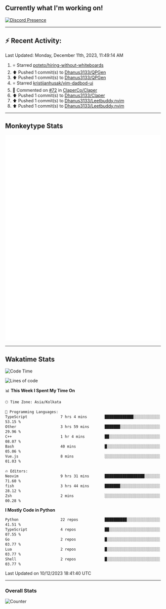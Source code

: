 ## Currently what I'm working on!
[![Discord Presence](https://lanyard.cnrad.dev/api/534981034400284712)](https://discord.com/users/534981034400284712)

---

## :zap: Recent Activity:
<!--RECENT_ACTIVITY:last_update-->
Last Updated: Monday, December 11th, 2023, 11:49:14 AM
<!--RECENT_ACTIVITY:last_update_end-->
<!--RECENT_ACTIVITY:start-->
1. ⭐ Starred [poteto/hiring-without-whiteboards](https://github.com/poteto/hiring-without-whiteboards)<br>
2. ⬆️ Pushed 1 commit(s) to [Dhanus3133/QPGen](https://github.com/Dhanus3133/QPGen)<br>
3. ⬆️ Pushed 1 commit(s) to [Dhanus3133/QPGen](https://github.com/Dhanus3133/QPGen)<br>
4. ⭐ Starred [kristijanhusak/vim-dadbod-ui](https://github.com/kristijanhusak/vim-dadbod-ui)<br>
5. 💬 Commented on [#72](https://github.com/ClaperCo/Claper/pull/72#issuecomment-1817919915) in [ClaperCo/Claper](https://github.com/ClaperCo/Claper)<br>
6. ⬆️ Pushed 1 commit(s) to [Dhanus3133/Claper](https://github.com/Dhanus3133/Claper)<br>
7. ⬆️ Pushed 1 commit(s) to [Dhanus3133/Leetbuddy.nvim](https://github.com/Dhanus3133/Leetbuddy.nvim)<br>
8. ⬆️ Pushed 1 commit(s) to [Dhanus3133/Leetbuddy.nvim](https://github.com/Dhanus3133/Leetbuddy.nvim)<br>
<!--RECENT_ACTIVITY:end-->

---

## Monkeytype Stats
<a href="https://monkeytype.com/profile/dhanus">
  <img src="https://raw.githubusercontent.com/Dhanus3133/Dhanus3133/monkeytype/monkeytype-pb.svg" alt="Monkeytype Profile" />
</a>

---

## Wakatime Stats
<!--START_SECTION:waka-->
![Code Time](http://img.shields.io/badge/Code%20Time-1%2C448%20hrs%2010%20mins-blue)

![Lines of code](https://img.shields.io/badge/From%20Hello%20World%20I%27ve%20Written-4.8%20million%20lines%20of%20code-blue)

📊 **This Week I Spent My Time On** 

```text
🕑︎ Time Zone: Asia/Kolkata

💬 Programming Languages: 
TypeScript               7 hrs 4 mins        █████████████░░░░░░░░░░░░   53.15 % 
Other                    3 hrs 59 mins       ███████░░░░░░░░░░░░░░░░░░   29.96 % 
C++                      1 hr 4 mins         ██░░░░░░░░░░░░░░░░░░░░░░░   08.07 % 
Bash                     40 mins             █░░░░░░░░░░░░░░░░░░░░░░░░   05.06 % 
Vue.js                   8 mins              ░░░░░░░░░░░░░░░░░░░░░░░░░   01.03 % 

🔥 Editors: 
Neovim                   9 hrs 31 mins       ██████████████████░░░░░░░   71.60 % 
fish                     3 hrs 44 mins       ███████░░░░░░░░░░░░░░░░░░   28.12 % 
Zsh                      2 mins              ░░░░░░░░░░░░░░░░░░░░░░░░░   00.28 % 
```

**I Mostly Code in Python** 

```text
Python                   22 repos            ██████████░░░░░░░░░░░░░░░   41.51 % 
TypeScript               4 repos             ██░░░░░░░░░░░░░░░░░░░░░░░   07.55 % 
Go                       2 repos             █░░░░░░░░░░░░░░░░░░░░░░░░   03.77 % 
Lua                      2 repos             █░░░░░░░░░░░░░░░░░░░░░░░░   03.77 % 
Shell                    2 repos             █░░░░░░░░░░░░░░░░░░░░░░░░   03.77 % 
```




 Last Updated on 10/12/2023 18:41:40 UTC
<!--END_SECTION:waka-->
---

### Overall Stats

<img src="https://moe-counter.glitch.me/get/@Dhanus3133?theme=asoul" alt="Counter" />
